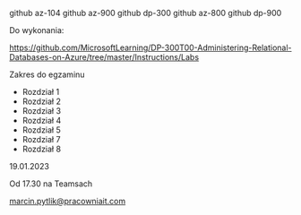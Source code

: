 github az-104
github az-900
github dp-300
github az-800
github dp-900

Do wykonania:

https://github.com/MicrosoftLearning/DP-300T00-Administering-Relational-Databases-on-Azure/tree/master/Instructions/Labs





Zakres do egzaminu

- Rozdział 1
- Rozdział 2
- Rozdział 3
- Rozdział 4
- Rozdział 5
- Rozdział 7
- Rozdział 8

19.01.2023

Od 17.30 na Teamsach

marcin.pytlik@pracowniait.com